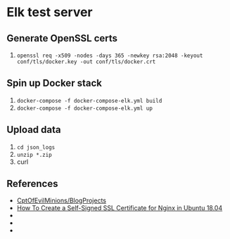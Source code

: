 # Elk test server

## Generate OpenSSL certs
1. `openssl req -x509 -nodes -days 365 -newkey rsa:2048 -keyout conf/tls/docker.key -out conf/tls/docker.crt`

## Spin up Docker stack
1. `docker-compose -f docker-compose-elk.yml build`
1. `docker-compose -f docker-compose-elk.yml up`

## Upload data
1. `cd json_logs`
1. `unzip *.zip`
1. curl

## References
* [CptOfEvilMinions/BlogProjects](https://github.com/CptOfEvilMinions/BlogProjects/tree/master/ElasticStackv7)
* [How To Create a Self-Signed SSL Certificate for Nginx in Ubuntu 18.04](https://www.digitalocean.com/community/tutorials/how-to-create-a-self-signed-ssl-certificate-for-nginx-in-ubuntu-18-04)
* []()
* []()
* []()